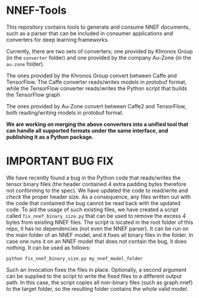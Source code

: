 # NNEF-Tools

This repository contains tools to generate and consume NNEF documents, such as a parser that can be included in consumer applications and converters for deep learning frameworks.

Currently, there are two sets of converters; one provided by Khronos Group (in the `converter` folder) and one provided by the company Au-Zone (in the `au-zone` folder).

The ones provided by the Khronos Group convert between Caffe and TensorFlow. The Caffe converter reads/writes models in protobuf format, while the TensorFlow converter reads/writes the Python script that builds the TensorFlow graph

The ones provided by Au-Zone convert between Caffe2 and TensorFlow, both reading/writing models in protobuf format.

**We are working on merging the above converters into a unified tool that can handle all supported formats under the same interface, and publishing it as a Python package.**


# IMPORTANT BUG FIX

We have recently found a bug in the Python code that reads/writes the tensor binary files (the header contained 4 extra padding bytes therefore not conforming to the spec). We have updated the code to read/write and _check_ the proper header size. As a consequence, any files written out with the code that contained the bug cannot be read back with the updated code. To aid the usage of such existing files, we have created a script called `fix_nnef_binary_size.py` that can be used to remove the excess 4 bytes from existing NNEF files. The script is located in the root folder of this repo, it has no dependencies (not even the NNEF parser). It can be run on the main folder of an NNEF model, and it fixes all binary files in the folder. In case one runs it on an NNEF model that does not contain the bug, it does nothing. It can be used as follows:

```
python fix_nnef_binary_size.py my_nnef_model_folder
```

Such an invocation fixes the files in place. Optionally, a second argument can be supplied to the script to write the fixed files to a different output path. In this case, the script copies all non-binary files (such as graph.nnef) to the target folder, so the resulting folder contains the whole valid model.
